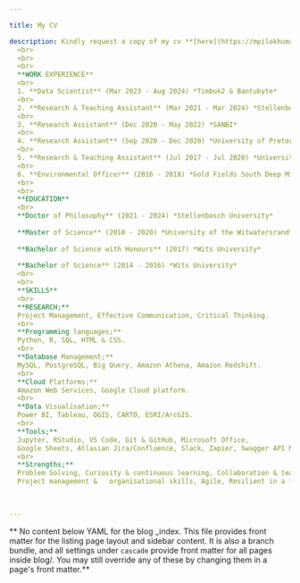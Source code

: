```yaml
---

title: My CV

description: Kindly request a copy of my cv **[here](https://mpilokhumalo.com/contact/)**.
  <br>
  <br>
  <br>
  **WORK EXPERIENCE**
  <br>
  1. **Data Scientist** (Mar 2023 - Aug 2024) *Timbuk2 & Bantubyte*
  <br>
  2. **Research & Teaching Assistant** (Mar 2021 - Mar 2024) *Stellenbosch University*
  <br>
  3. **Research Assistant** (Dec 2020 - May 2022) *SANBI*
  <br>
  4. **Research Assistant** (Sep 2020 - Dec 2020) *University of Pretoria* 
  <br>
  5. **Research & Teaching Assistant** (Jul 2017 - Jul 2020) *University of the Witwatersrand*
  <br>
  6. **Environmental Officer** (2016 - 2018) *Gold Fields South Deep Mine*
  <br>
  <br>
  **EDUCATION**
  <br>
  **Doctor of Philosophy** (2021 - 2024) *Stellenbosch University* 
  
  **Master of Science** (2018 - 2020) *University of the Witwatersrand*
  
  **Bachelor of Science with Honours** (2017) *Wits University*
  
  **Bachelor of Science** (2014 - 2016) *Wits University*
  <br>
  <br>
  **SKILLS**
  <br>
  **RESEARCH;**
  Project Management, Effective Communication, Critical Thinking.
  <br>
  **Programming languages;**
  Python, R, SQL, HTML & CSS.
  <br>
  **Database Management;**
  MySQL, PostgreSQL, Big Query, Amazon Athena, Amazon Redshift.
  <br>
  **Cloud Platforms;**
  Amazon Web Services, Google Cloud platform.
  <br>
  **Data Visualisation;**
  Power BI, Tableau, QGIS, CARTO, ESRI/ArcGIS.
  <br>
  **Tools;**
  Jupyter, RStudio, VS Code, Git & GitHub, Microsoft Office, 
  Google Sheets, Atlasian Jira/Confluence, Slack, Zapier, Swagger API Management.
  <br>
  **Strengths;**
  Problem Solving, Curiosity & continuous learning, Collaboration & teamwork, Strong analytical   skills, Web Scraping, API integration, Prompt Engineering, 
  Project management &   organisational skills, Agile, Resilient in a fast-paced environment.

  
  
---
```


** No content below YAML for the blog _index. This file provides front matter for the listing page layout and sidebar content. It is also a branch bundle, and all settings under `cascade` provide front matter for all pages inside blog/. You may still override any of these by changing them in a page's front matter.**

